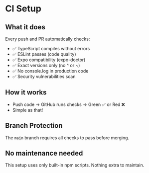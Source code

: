 # CI Setup

## What it does
Every push and PR automatically checks:
- ✅ TypeScript compiles without errors
- ✅ ESLint passes (code quality)
- ✅ Expo compatibility (expo-doctor)
- ✅ Exact versions only (no ^ or ~)
- ✅ No console.log in production code
- ✅ Security vulnerabilities scan

## How it works
- Push code → GitHub runs checks → Green ✅ or Red ❌
- Simple as that!

## Branch Protection
The `main` branch requires all checks to pass before merging.

## No maintenance needed
This setup uses only built-in npm scripts. Nothing extra to maintain.